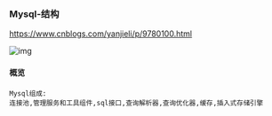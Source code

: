 ### Mysql-结构

https://www.cnblogs.com/yanjieli/p/9780100.html

![img](https://img2018.cnblogs.com/blog/1210730/201810/1210730-20181012171930836-677209096.png)

#### 概览

```
Mysql组成:
连接池,管理服务和工具组件,sql接口,查询解析器,查询优化器,缓存,插入式存储引擎
```







